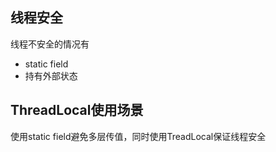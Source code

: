 ## 线程安全
线程不安全的情况有
- static field
- 持有外部状态

## ThreadLocal使用场景
使用static field避免多层传值，同时使用TreadLocal保证线程安全
